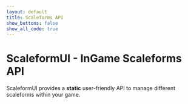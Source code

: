 ```yaml
---
layout: default
title: Scaleforms API
show_buttons: false
show_all_code: true
---
```


# ScaleformUI - InGame Scaleforms API

ScaleformUI provides a **static** user-friendly API to manage different scaleforms within your game.